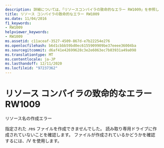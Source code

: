 ```yaml
---
description: 詳細については、「リソースコンパイラの致命的なエラー RW1009」を参照してください。
title: リソース コンパイラの致命的なエラー RW1009
ms.date: 11/04/2016
f1_keywords:
- RW1009
helpviewer_keywords:
- RW1009
ms.assetid: c11aceaf-3527-4509-867d-e7b22254e276
ms.openlocfilehash: b6d1cbbb59bd0ec6155909909be37eeee36004ba
ms.sourcegitcommit: d6af41e42699628c3e2e6063ec7b03931a49a098
ms.translationtype: MT
ms.contentlocale: ja-JP
ms.lasthandoff: 12/11/2020
ms.locfileid: "97237362"
---
```

# <a name="resource-compiler-fatal-error-rw1009"></a>リソース コンパイラの致命的なエラー RW1009

リソース名の作成エラー

指定された .res ファイルを作成できませんでした。 読み取り専用ドライブに作成されていないことを確認します。 ファイルが作成されているかどうかを確認するには、/V を使用します。

